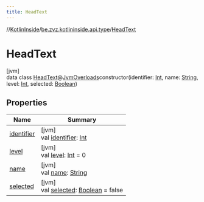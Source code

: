 ```yaml
---
title: HeadText
---
```

//[KotlinInside](../../../index.html)/[be.zvz.kotlininside.api.type](../index.html)/[HeadText](index.html)



# HeadText



[jvm]\
data class [HeadText](index.html)@[JvmOverloads](https://kotlinlang.org/api/latest/jvm/stdlib/kotlin.jvm/-jvm-overloads/index.html)constructor(identifier: [Int](https://kotlinlang.org/api/latest/jvm/stdlib/kotlin/-int/index.html), name: [String](https://kotlinlang.org/api/latest/jvm/stdlib/kotlin/-string/index.html), level: [Int](https://kotlinlang.org/api/latest/jvm/stdlib/kotlin/-int/index.html), selected: [Boolean](https://kotlinlang.org/api/latest/jvm/stdlib/kotlin/-boolean/index.html))



## Properties


| Name | Summary |
|---|---|
| [identifier](identifier.html) | [jvm]<br>val [identifier](identifier.html): [Int](https://kotlinlang.org/api/latest/jvm/stdlib/kotlin/-int/index.html) |
| [level](level.html) | [jvm]<br>val [level](level.html): [Int](https://kotlinlang.org/api/latest/jvm/stdlib/kotlin/-int/index.html) = 0 |
| [name](name.html) | [jvm]<br>val [name](name.html): [String](https://kotlinlang.org/api/latest/jvm/stdlib/kotlin/-string/index.html) |
| [selected](selected.html) | [jvm]<br>val [selected](selected.html): [Boolean](https://kotlinlang.org/api/latest/jvm/stdlib/kotlin/-boolean/index.html) = false |

